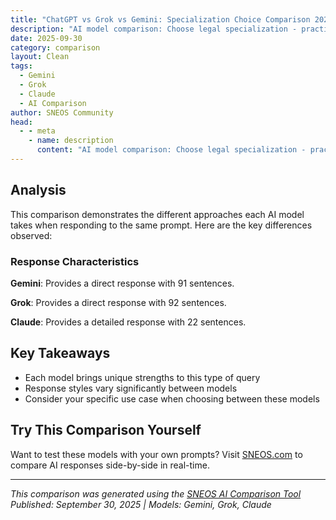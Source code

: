 ```yaml
---
title: "ChatGPT vs Grok vs Gemini: Specialization Choice Comparison 2025"
description: "AI model comparison: Choose legal specialization - practice area selection strategy..."
date: 2025-09-30
category: comparison
layout: Clean
tags:
  - Gemini
  - Grok
  - Claude
  - AI Comparison
author: SNEOS Community
head:
  - - meta
    - name: description
      content: "AI model comparison: Choose legal specialization - practice area selection strategy..."
---
```


<ChatComparison
  title="ChatGPT vs Grok vs Gemini: Specialization Choice Comparison 2025"
  prompt="Choose legal specialization - practice area selection strategy"
  :responses='{
    "Gemini": "Choosing a legal specialization is a crucial decision that will shape your career trajectory. It\u0027s more than just picking something that sounds interesting; it\u0027s about finding a good fit for your skills, interests, and long-term goals. Here\u0027s a breakdown of a practice area selection strategy:\n\n**I. Self-Assessment: Know Thyself (and Be Honest!)**\n\n*   **Interests:**\n    *   What legal issues genuinely pique your curiosity?\n    *   What kind of reading (beyond required course material) do you enjoy?\n    *   What areas do you naturally gravitate towards in class discussions?\n    *   What problems do you enjoy solving? (Some areas are more analytical, others more people-focused.)\n*   **Skills:**\n    *   Are you detail-oriented or do you prefer the big picture?\n    *   Are you a strong writer, negotiator, or public speaker?\n    *   Do you enjoy research and analysis?\n    *   Do you work well under pressure and deadlines?\n    *   Are you comfortable with complex legal frameworks?\n    *   How is your technological proficiency?\n*   **Values:**\n    *   What\u0027s important to you in a career? (Impact, money, work-life balance, intellectual stimulation, helping individuals vs. corporations, etc.)\n    *   Do you want to advocate for justice and equality?\n    *   Are you passionate about environmental issues, intellectual property, or consumer protection?\n*   **Personality:**\n    *   Are you an extrovert or introvert? (Some areas require more client interaction.)\n    *   Are you comfortable with conflict and adversarial situations?\n    *   Are you a risk-taker or do you prefer predictability?\n    *   Are you comfortable with marketing and business development (especially if you plan to work in a small firm or solo practice)?\n*   **Academic Performance:**\n    *   Which classes did you excel in? (Consider both grades and personal satisfaction.)\n    *   What were your strengths and weaknesses in each class?\n    *   Did you enjoy doctrinal courses or more practical/clinical courses?\n\n**II. Researching Practice Areas: The Landscape**\n\n*   **Identify Potential Areas:**  Make a list of practice areas that sound interesting based on your self-assessment.  Don\u0027t rule anything out at this stage.  Consider these broad categories and subspecialties:\n    *   **Litigation:**  Civil Litigation (commercial, tort, personal injury, employment), Criminal Law (prosecution, defense), Family Law, Bankruptcy Litigation\n    *   **Transactional:** Corporate Law (M\u0026A, securities, private equity), Real Estate Law, Intellectual Property Law, Tax Law, Estate Planning\n    *   **Regulatory:** Environmental Law, Healthcare Law, Administrative Law, Compliance\n    *   **Public Interest:**  Criminal Defense, Legal Aid, Immigration Law, Civil Rights\n*   **Understand the Day-to-Day:**  This is crucial!\n    *   **Talk to Attorneys:**  Network! Reach out to lawyers practicing in different areas and ask for informational interviews. Ask about their typical day, the challenges they face, and what they love (and hate) about their work.  Use your law school\u0027s alumni network.\n    *   **Read Articles and Blogs:**  Follow legal news and blogs related to different practice areas. This will give you a sense of current trends and issues.  Law.com, ABA Journal, and specific practice area blogs are good starting points.\n    *   **Attend CLEs and Seminars:**  Continuing Legal Education programs often offer sessions on specific practice areas.  Even if you don\u0027t get CLE credit, attending can provide valuable insights.\n    *   **Shadow Attorneys:** If possible, shadow an attorney for a day or two to get a firsthand look at their work.\n    *   **Research Firms:**  Look at the websites of different law firms (large and small) and see what practice areas they offer. Read about the attorneys and their experience.\n*   **Consider the Market:**\n    *   **Job Availability:**  Research the job market in different practice areas.  Are there opportunities in your desired location?  Are certain areas growing or declining?  Consult law school career services for statistics.\n    *   **Salary Expectations:**  Research the typical salaries for attorneys in different practice areas, considering experience level and location.  NALP (National Association for Law Placement) has salary data.\n    *   **Future Trends:**  Consider how the practice area might evolve in the future due to technology, globalization, or changes in legislation.  For example, areas related to cybersecurity, data privacy, and artificial intelligence are likely to grow.\n*   **Think Long-Term:**  Where do you see yourself in 5, 10, or 20 years?  Does the practice area offer opportunities for advancement and specialization?  Does it align with your long-term career goals?\n\n**III. Practical Experience: Test the Waters**\n\n*   **Internships/Externships:**  These are invaluable!  Try to get experience in different areas of law through internships or externships.  This is the best way to see if a practice area is a good fit.\n*   **Clinics:**  Law school clinics offer hands-on experience in specific areas of law, such as criminal defense, immigration, or environmental law.\n*   **Pro Bono Work:**  Volunteer legal work can expose you to different areas of law and help you develop valuable skills.\n*   **Summer Associate Positions:**  If you\u0027re in law school, a summer associate position at a law firm can provide a taste of different practice areas.\n*   **Moot Court and Mock Trial:**  These activities can help you develop your advocacy skills and explore different legal issues.\n\n**IV. Refining Your Focus: Narrowing Down the Choices**\n\n*   **Rank Your Options:**  After doing your research and gaining some experience, rank your potential practice areas based on your interests, skills, values, and market considerations.\n*   **Identify Dealbreakers:**  What are the non-negotiable aspects of your career? (e.g., work-life balance, salary, location, type of clients).  Eliminate any practice areas that don\u0027t meet your dealbreakers.\n*   **Consider Intersections:** Some areas are not mutually exclusive.  Consider combinations of practice areas, like environmental law and real estate, or corporate law and intellectual property.  Look for areas where your interests and skills overlap.\n*   **Don\u0027t Be Afraid to Change:**  Your interests and priorities may change over time.  It\u0027s okay to switch practice areas later in your career, although it can be more challenging.\n*   **Seek Mentorship:**  Find a mentor who can provide guidance and support as you navigate your career.\n\n**V. Building Your Resume and Network:**\n\n*   **Targeted Coursework:**  Take advanced courses in your chosen area of interest.\n*   **Law Review/Journal:**  Write a note or article on a topic related to your desired specialization.\n*   **Join Relevant Organizations:**  Join law school organizations and professional associations related to your chosen field.\n*   **Network, Network, Network:**  Attend conferences, seminars, and networking events to meet attorneys in your desired field.\n*   **Tailor Your Resume and Cover Letter:**  Highlight your experience and skills that are relevant to the specific practice area.\n\n**Key Takeaways:**\n\n*   **Be proactive:** Don\u0027t wait until graduation to start exploring your options.\n*   **Be open-minded:**  Consider areas of law you may not have initially thought about.\n*   **Be realistic:**  Consider the job market and your chances of success in different areas.\n*   **Be true to yourself:**  Choose a practice area that aligns with your interests, skills, and values.\n*   **Be persistent:**  Finding the right fit takes time and effort.\n\nBy following these steps, you can make an informed decision about your legal specialization and set yourself up for a fulfilling and successful career. Good luck!\n",
    "Grok": "Choosing a legal specialization or practice area is a critical decision in a lawyer\u0027s career, as it shapes your expertise, client base, and long-term professional satisfaction. Below is a strategic approach to selecting a legal specialization:\n\n---\n\n### 1. Assess Your Interests and Passions\n   - **Identify What Excites You:** Reflect on the areas of law that genuinely interest you. Were there specific courses, cases, or topics in law school that captivated you (e.g., criminal law, environmental law, intellectual property)?\n   - **Consider Your Values:** Choose a practice area that aligns with your personal values. For example, if you\u2019re passionate about social justice, consider public interest law or civil rights law.\n   - **Think About Long-Term Engagement:** Pick an area you can see yourself working in for decades without losing interest.\n\n   **Action Step:** Make a list of 3-5 areas of law that resonate with you based on your coursework, internships, or personal interests.\n\n---\n\n### 2. Evaluate Your Skills and Strengths\n   - **Analytical Skills:** If you excel at research and problem-solving, areas like tax law, intellectual property, or corporate law might suit you.\n   - **Interpersonal Skills:** If you\u2019re great at negotiation or counseling, family law, mediation, or criminal defense might be a good fit.\n   - **Advocacy and Argumentation:** If you thrive in high-pressure environments and enjoy public speaking, litigation or criminal law could be ideal.\n   - **Attention to Detail:** If you\u2019re meticulous, areas like contracts, estate planning, or compliance law might match your strengths.\n\n   **Action Step:** Reflect on feedback from professors, peers, or supervisors about your strengths (e.g., writing, debating, empathy) and match them to relevant practice areas.\n\n---\n\n### 3. Research Market Demand and Trends\n   - **Growing Areas of Law:** Investigate emerging fields with high demand, such as cybersecurity law, data privacy, cannabis law, or renewable energy law, which may offer more opportunities.\n   - **Geographic Needs:** Research the demand for specific practice areas in your target location. For example, real estate law might be in high demand in urban growth areas, while rural areas may need more general practitioners.\n   - **Economic Factors:** Consider economic trends. For instance, during economic downturns, bankruptcy law often sees a surge in demand.\n   - **Job Stability vs. Risk:** Some areas, like corporate law, may offer more predictable income, while others, like personal injury, can be more lucrative but depend on case outcomes.\n\n   **Action Step:** Use resources like the Bureau of Labor Statistics, legal industry reports (e.g., from the American Bar Association), or job boards to identify high-demand areas. Network with practicing attorneys to get insights into local market needs.\n\n---\n\n### 4. Consider Work-Life Balance and Lifestyle\n   - **Hours and Stress:** Some specialties, like big-law corporate practice or litigation, often involve long hours and high stress. Others, like estate planning or in-house counsel roles, may offer more predictable schedules.\n   - **Client Interaction:** If you prefer limited client contact, transactional work (e.g., contracts, mergers) might be ideal. If you enjoy building relationships, family law or criminal defense may appeal to you.\n   - **Financial Goals:** High-earning areas like corporate law or intellectual property often come with demanding hours, while public interest law may be less lucrative but more fulfilling for some.\n\n   **Action Step:** Research typical workloads and compensation for your shortlisted areas using tools like Glassdoor, Payscale, or NALP (National Association for Law Placement) reports.\n\n---\n\n### 5. Explore Through Practical Experience\n   - **Internships and Clerkships:** Gain hands-on experience in different practice areas through summer associateships, internships, or clerkships to test your interest and fit.\n   - **Pro Bono Work:** Volunteer for pro bono cases to explore areas like immigration or housing law without committing fully.\n   - **Shadowing or Networking:** Connect with attorneys in your areas of interest to shadow them or discuss their day-to-day responsibilities.\n   - **Part-Time Roles:** If possible, work part-time or as a contract attorney in different fields to get a feel for the work.\n\n   **Action Step:** Commit to at least one practical experience in each of your top 2-3 areas of interest before finalizing your decision.\n\n---\n\n### 6. Analyze Long-Term Career Goals\n   - **Career Path:** Some areas, like corporate law, can lead to in-house counsel roles or executive positions, while others, like criminal law, may lead to judicial roles or public office.\n   - **Specialization Depth:** Decide if you want to be a niche expert (e.g., patent law) or a generalist (e.g., small firm practice covering multiple areas).\n   - **Future Flexibility:** Consider if the practice area allows pivoting to other fields later. For example, litigation skills are often transferable across specialties.\n\n   **Action Step:** Map out a 5-10 year career trajectory for each practice area you\u2019re considering. Does it align with your vision?\n\n---\n\n### 7. Weigh Educational and Certification Requirements\n   - **Additional Training:** Some areas, like tax law or patent law, may require advanced degrees (e.g., LL.M. in Taxation) or technical backgrounds (e.g., engineering for patent law).\n   - **Barriers to Entry:** Research if there are specific certifications, bar exams, or state requirements for your chosen field (e.g., family law mediation certification).\n   - **Cost-Benefit Analysis:** Consider the time and financial investment for additional education versus the potential return in job opportunities or salary.\n\n   **Action Step:** Check state bar association websites or law school resources for requirements in your target areas. Factor these into your decision.\n\n---\n\n### 8. Seek Mentorship and Network\n   - **Talk to Practitioners:** Reach out to lawyers in different fields through alumni networks, LinkedIn, or bar association events to ask about their experiences, challenges, and advice.\n   - **Find a Mentor:** A mentor in a specific practice area can provide personalized guidance and help you navigate early career decisions.\n   - **Join Professional Groups:** Participate in specialty-specific bar associations or law societies (e.g., Intellectual Property Law Association) to gain exposure and insights.\n\n   **Action Step:** Attend at least one networking event or webinar in your top practice areas and connect with at least 2-3 attorneys for informational interviews.\n\n---\n\n### 9. Start Broad, Then Narrow Down\n   - **General Practice First:** If you\u2019re unsure, start in a general practice or small firm where you can gain exposure to multiple areas before specializing.\n   - **Specialize Over Time:** Many lawyers begin in broader roles and gradually focus on a niche as they gain experience and identify their preferences.\n   - **Stay Open to Change:** Your interests or the legal market may shift over time, so remain flexible and open to pivoting if needed.\n\n   **Action Step:** If undecided, target roles in firms or organizations that allow exposure to multiple practice areas before committing to one.\n\n---\n\n### 10. Trust Your Gut, but Be Practical\n   - **Balance Passion and Pragmatism:** While passion is important, ensure the area you choose offers a sustainable career in terms of income, job security, and demand.\n   - **Personal Fit:** Ultimately, choose a practice area where you feel you can make a meaningful impact and enjoy the work.\n\n   **Action Step:** Rank your shortlisted areas based on a combination of passion, skills match, market demand, and lifestyle fit. Use a scoring system if needed to make an objective decision.\n\n---\n\n### Conclusion\nSelecting a legal specialization is a personal and strategic process that requires balancing your interests, skills, and market realities. By thoroughly researching and gaining practical exposure, you can make an informed decision that sets the foundation for a fulfilling legal career. If you\u2019re still unsure, consider starting as a generalist or in a flexible role while continuing to explore your options. Over time, your experiences and professional network will help refine your focus.\n\nIf you\u2019d like specific advice on a particular area of law or geographic market, feel free to ask!",
    "Claude": "# Legal Specialization Strategy Guide\n\n## 1. Self-Assessment Framework\n\n### Skills \u0026 Interests Evaluation\n- **Analytical preferences**: Complex research vs. practical problem-solving\n- **Communication style**: Writing-heavy vs. oral advocacy vs. negotiation\n- **Work environment**: Solo practice vs. large firm vs. in-house vs. government\n- **Risk tolerance**: High-stakes litigation vs. transactional work\n\n### Values Alignment\n- **Client types**: Individuals, small businesses, corporations, government\n- **Social impact**: Pro bono opportunities, public interest work\n- **Work-life balance**: Billable hour expectations, travel requirements\n- **Compensation priorities**: Immediate income vs. long-term earning potential\n\n## 2. Market Analysis Approach\n\n### Demand Assessment\n- **Geographic considerations**: Local market needs vs. national practice\n- **Economic trends**: Growth industries, emerging legal needs\n- **Competition level**: Saturated vs. underserved areas\n- **Technology impact**: AI-resistant vs. automation-vulnerable practice areas\n\n### Financial Evaluation\n- **Entry barriers**: Required experience, specialized training, certification costs\n- **Income trajectory**: Starting salaries, partnership potential, business development requirements\n- **Client acquisition**: Referral patterns, marketing needs, relationship building\n\n## 3. High-Opportunity Practice Areas\n\n### Traditional Growth Areas\n- **Healthcare Law**: Regulatory compliance, telemedicine, data privacy\n- **Technology Law**: Cybersecurity, IP, data protection, AI governance\n- **Environmental Law**: Climate change, renewable energy, ESG compliance\n- **Elder Law**: Aging population, estate planning, healthcare directives\n\n### Emerging Specializations\n- **Cannabis Law**: Regulatory compliance, business formation\n- **Space Law**: Commercial space activities, satellite regulations\n- **Cryptocurrency/Blockchain**: Regulatory compliance, securities law\n- **Privacy Law**: GDPR, CCPA compliance, data breach response\n\n## 4. Decision Framework\n\n### Timeline Considerations\n- **Short-term** (1-2 years): Build foundational skills, explore interests\n- **Medium-term** (3-5 years): Develop expertise, build reputation\n- **Long-term** (5\u002B years): Establish thought leadership, consider sub-specialization\n\n### Flexibility Factors\n- **Transferable skills**: Choose areas with overlapping competencies\n- **Multiple specializations**: Develop complementary practice areas\n- **Evolution potential**: Select fields that can adapt to market changes\n\n## 5. Implementation Strategy\n\n### Education \u0026 Training\n- **Formal education**: LLM programs, certificates, continuing education\n- **Practical experience**: Internships, clerkships, mentorship\n- **Professional development**: Bar associations, specialized organizations\n- **Thought leadership**: Writing, speaking, conference participation\n\n### Network Building\n- **Professional associations**: Join relevant bar sections and organizations\n- **Mentorship**: Identify experienced practitioners for guidance\n- **Referral sources**: Build relationships with complementary practice areas\n- **Client development**: Understand your target market\u0027s needs and communication preferences\n\n### Career Path Options\n- **Big Law**: Structured training, high compensation, specialization support\n- **Boutique firms**: Focused expertise, faster responsibility, client contact\n- **Government**: Public service, regulatory experience, trial opportunities\n- **In-house**: Business integration, strategic thinking, work-life balance\n- **Solo practice**: Independence, client selection, business ownership\n\n## Key Success Factors\n\n1. **Authenticity**: Choose based on genuine interest, not just market trends\n2. **Patience**: Expertise development takes 5-10 years\n3. **Adaptability**: Stay current with industry changes and client needs\n4. **Business acumen**: Understand the commercial aspects of your chosen field\n5. **Continuous learning**: Commit to ongoing professional development\n\nThe most successful lawyers often combine passion with market opportunity, developing deep expertise while maintaining the flexibility to evolve with changing legal and business landscapes."
  }'
  published-date="12:52"
/>

## Analysis

This comparison demonstrates the different approaches each AI model takes when responding to the same prompt. Here are the key differences observed:

### Response Characteristics

**Gemini**: Provides a direct response with 91 sentences. 

**Grok**: Provides a direct response with 92 sentences. 

**Claude**: Provides a detailed response with 22 sentences. 

## Key Takeaways

- Each model brings unique strengths to this type of query
- Response styles vary significantly between models
- Consider your specific use case when choosing between these models

## Try This Comparison Yourself

Want to test these models with your own prompts? Visit [SNEOS.com](https://sneos.com) to compare AI responses side-by-side in real-time.

---

*This comparison was generated using the [SNEOS AI Comparison Tool](https://sneos.com)*
*Published: September 30, 2025 | Models: Gemini, Grok, Claude*
